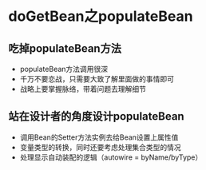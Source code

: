# doGetBean之populateBean
## 吃掉populateBean方法
* populateBean方法调用很深
* 千万不要恋战，只需要大致了解里面做的事情即可
* 战略上要掌握脉络，带着问题去理解细节

## 站在设计者的角度设计populateBean
* 调用Bean的Setter方法实例去给Bean设置上属性值
* 变量类型的转换，同时还要考虑处理集合类型的情况
* 处理显示自动装配的逻辑（autowire = byName/byType）
